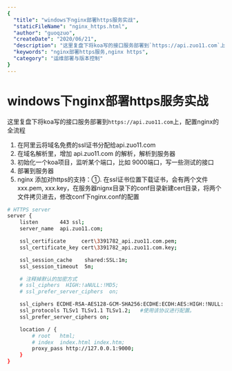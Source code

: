 ```yaml
---
{
  "title": "windows下nginx部署https服务实战",
  "staticFileName": "nginx_https.html",
  "author": "guoqzuo",
  "createDate": "2020/06/21",
  "description": "这里复盘下将koa写的接口服务部署到`https://api.zuo11.com`上，相关nginx配置的全流程",
  "keywords": "nginx部署https服务,nginx https",
  "category": "运维部署与版本控制"
}
---
```



# windows下nginx部署https服务实战

这里复盘下将koa写的接口服务部署到`https://api.zuo11.com`上，配置nginx的全流程

1. 在阿里云将域名免费的ssl证书分配给api.zuo11.com
2. 在域名解析里，增加 api.zuo11.com 的解析，解析到服务器
3. 初始化一个koa项目，监听某个端口，比如 9000端口，写一些测试的接口
4. 部署到服务器
5. nginx 添加对https的支持：①. 在ssl证书位置下载证书，会有两个文件 xxx.pem, xxx.key，在服务器nignx目录下的conf目录新建cert目录，将两个文件拷贝进去，修改conf下nginx.conf的配置

```bash
# HTTPS server
server {
    listen       443 ssl;
    server_name  api.zuo11.com;

    ssl_certificate     cert\3391782_api.zuo11.com.pem;
    ssl_certificate_key cert\3391782_api.zuo11.com.key;

    ssl_session_cache    shared:SSL:1m;
    ssl_session_timeout  5m;

    # 注释掉默认的加密方式
    # ssl_ciphers  HIGH:!aNULL:!MD5;
    # ssl_prefer_server_ciphers  on;

    ssl_ciphers ECDHE-RSA-AES128-GCM-SHA256:ECDHE:ECDH:AES:HIGH:!NULL:!aNULL:!MD5:!ADH:!RC4;  #使用此加密套件。
    ssl_protocols TLSv1 TLSv1.1 TLSv1.2;   #使用该协议进行配置。
    ssl_prefer_server_ciphers on;

    location / {
        # root   html;
        # index  index.html index.htm;
        proxy_pass http://127.0.0.1:9000;
    }
}
```